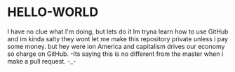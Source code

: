 # HELLO-WORLD
I have no clue what I'm doing, but lets do it
Im tryna learn how to use GitHub and im kinda salty they wont let me make this repository private unless i pay some money. but hey were ion America and capitalism drives our economy so charge on GitHub. 
-Its saying this is no different from the master when i make a pull request. -_-
